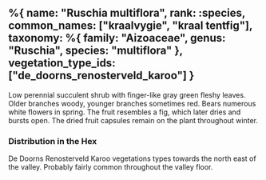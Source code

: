 %{
    name: "Ruschia multiflora",
    rank: :species,
    common_names: ["kraalvygie", "kraal tentfig"],
    taxonomy: %{
        family: "Aizoaceae",
        genus: "Ruschia",
        species: "multiflora"
    },
    vegetation_type_ids: ["de_doorns_renosterveld_karoo"]
}
---

Low perennial succulent shrub with finger-like gray green fleshy leaves. Older branches woody, younger
branches sometimes red. Bears numerous white flowers in spring. The fruit resembles a fig, which later dries
and bursts open. The dried fruit capsules remain on the plant throughout winter.

<!-- read more -->

### Distribution in the Hex

De Doorns Renosterveld Karoo vegetations types towards the north east of the valley. Probably fairly common throughout
the valley floor.